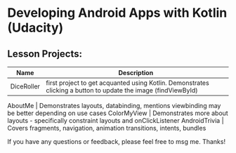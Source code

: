 # Developing Android Apps with Kotlin (Udacity)

## Lesson Projects:

Name | Description
--- | ---
DiceRoller | first project to get acquanted using Kotlin. Demonstrates clicking a button to update the image (findViewById) | ![DiceRoller](DiceRoller.png)

AboutMe | Demonstrates layouts, databinding, mentions viewbinding may be better depending on use cases 
ColorMyView | Demonstrates more about layouts - specifically constraint layouts and onClickListener 
AndroidTrivia | Covers fragments, navigation, animation transitions, intents, bundles


If you have any questions or feedback, please feel free to msg me. Thanks!
